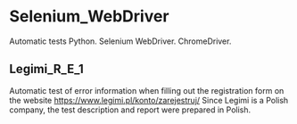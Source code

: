 # Selenium_WebDriver

Automatic tests
Python. Selenium WebDriver. ChromeDriver.

## Legimi_R_E_1
Automatic test of error information when filling out the registration form on the website https://www.legimi.pl/konto/zarejestruj/
Since Legimi is a Polish company, the test description and report were prepared in Polish.
